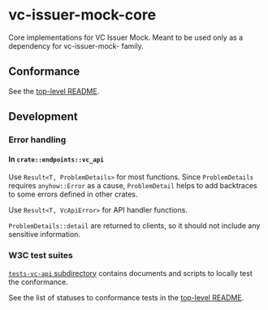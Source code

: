 # vc-issuer-mock-core

<!-- cargo-rdme start -->

Core implementations for VC Issuer Mock. Meant to be used only as a dependency for vc-issuer-mock- family.

## Conformance

See the [top-level README](https://github.com/laysakura/vc-issuer-mock/blob/main/README.md#conformance).

## Development

### Error handling

#### In `crate::endpoints::vc_api`

Use `Result<T, ProblemDetails>` for most functions. Since `ProblemDetails` requires `anyhow::Error` as a cause, `ProblemDetail` helps to add backtraces to some errors defined in other crates.

Use `Result<T, VcApiError>` for API handler functions.

`ProblemDetails::detail` are returned to clients, so it should not include any sensitive information.

<!-- cargo-rdme end -->

### W3C test suites

[`tests-vc-api` subdirectory](./tests-vc-api/) contains documents and scripts to locally test the conformance.

See the list of statuses to conformance tests in the [top-level README](../../README.md).
